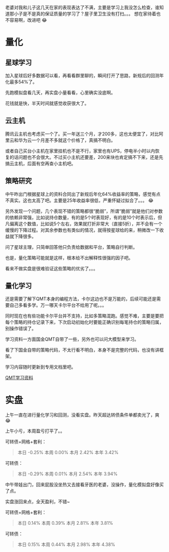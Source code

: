 老婆对我和儿子这几天在家的表现表达了不满，主要是学习上我没怎么检查，谁知道那小子是不是真的保证质量的学习了？屋子里卫生没有打扫。。。  想在家待着也不容易啊，改进吧 :joy:

# 量化

## 星球学习

加入星球后好多数据可以看，再看看群里聊的，瞬间打开了思路，新规后的回测年化最多54%了。

先跑模拟盘看几天，再实盘小量看看，心里确实没底啊。

花钱就是快，半天时间就感觉收获很大了。

## 云主机

腾讯云主机也考虑买一个了。买一年送三个月，才200多，这也太便宜了，对比阿里云和华为云一个月差不多就这个价格了，真搞不明白。

或者自己买台小主机在家里挂机也不是不行，家里也有UPS，停电半小时以内恢复的话问题也不会很大。不过买小主机还要差，200来块也肯定搞不下来，还是先搞云主机，后面有空再查小主机吧。

## 策略研究

中午昨出门根据星球上的资料合同出了新规后年化64%收益率的策略，感觉有点不真实。这也太高了吧。主要是25年收益率很低，严重怀疑过拟合了。。。 :joy:

另外发现一个问题，几个表现不错的策略都很“脆弱”，所谓“脆弱”就是他们对参数的依赖非常强，比如说持仓数量，有的是5个时表现好，有的是10个时表示后，但凡偏离这个数值，比如说5个左右，效果就打折非常大（直接5折），并不会有一个缓慢的下降过程。对其余参数也有类似的情况，就得按星球给的来，稍微改一下收益就下降很多。

问了星球主理，只简单回答他只负责给数据和平台，策略自行判断。

也是，量化策略可能就是这样，根本给不出解释性很强的因子吧。

看来不做实盘是很难验证这些策略的优劣了。。。

## 量化学习

还是需要了解下QMT本身的编程方法，卡尔这边也不是万能的，后续可能还是需要自己多看多学。万一哪天卡尔平台不给用了呢。。。

同时现在也有些功能卡尔平台并不支持，比如多策略混跑。感觉不难，主要是要把每个策略的持仓记录下来，下次启动初始化时要能正确识别每笔持仓的策略归属，别操作错误了。

学习资料一方面国金QMT自带了一些，另外也可以问大模型来学习。

看了下国金自带的策略代码，不太行看不明白，本身不是完整的代码，也没有讲框架。

学习内容随时更新到专用文档里吧。

[QMT学习资料](../../../investment/量化交易/QMT/QMT学习.md)

# 实盘

上午一直在进行量化学习和回测，没看实盘。昨天超达转债条件单都卖光了，爽 :joy:


上午小亏，本周盈亏打平了。。

可转债+网格+套利：

> 本日	-0.25%	本周	0.00%	本月	2.42%	本年	3.42%
                            
                            
可转债：                            
                            
> 本日	-0.29%	本周	0.01%	本月	2.54%	本年	3.94%


中午带娃出门，回来屁股没坐热又去接看牙医的老婆，没操作，量化模拟盘好像买了点。

实盘涨回来点，全天盈利，不错~



可转债+网格+套利：

>本日	0.14%	本周	0.39%	本月	2.81%	本年	3.81%
                            
                            
                            
                            
可转债：                            
                            
>本日	0.15%	本周	0.44%	本月	2.98%	本年	4.38%
